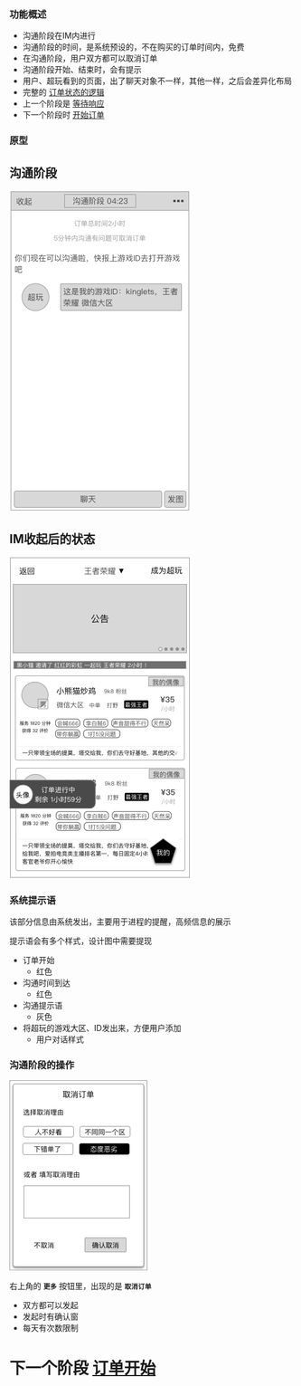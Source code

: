 ### 功能概述
* 沟通阶段在IM内进行
* 沟通阶段的时间，是系统预设的，不在购买的订单时间内，免费
* 在沟通阶段，用户双方都可以取消订单
* 沟通阶段开始、结束时，会有提示
* 用户、超玩看到的页面，出了聊天对象不一样，其他一样，之后会差异化布局
* 完整的 [订单状态的逻辑](order-logic.md)
* 上一个阶段是 [等待响应](order-new.md)
* 下一个阶段时 [开始订单](im.md)

### 原型
沟通阶段
---
![IM-沟通阶段](img/IM-沟通阶段.jpg)

IM收起后的状态
---
![IM收起](img/IM-收起.jpg)

### 系统提示语
该部分信息由系统发出，主要用于进程的提醒，高频信息的展示

提示语会有多个样式，设计图中需要提现

* 订单开始
	* 红色
* 沟通时间到达
	* 红色
* 沟通提示语
	* 灰色
* 将超玩的游戏大区、ID发出来，方便用户添加
	* 用户对话样式

### 沟通阶段的操作
![](img/菜单-取消订单-确认.jpg)

右上角的 **`更多`** 按钮里，出现的是 **`取消订单`**

* 双方都可以发起
* 发起时有确认窗
* 每天有次数限制

# 下一个阶段 [订单开始](im.md)